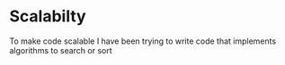 # Scalabilty 
To make code scalable I have been trying to write code that implements algorithms to search or sort
